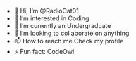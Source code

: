 - 👋 Hi, I’m @RadioCat01
- 👀 I’m interested in Coding
- 🌱 I’m currently an Undergraduate
- 💞️ I’m looking to collaborate on anything
- 📫 How to reach me Check my profile
- ⚡ Fun fact: CodeOwl

<!---
RadioCat01/RadioCat01 is a ✨ special ✨ repository because its `README.md` (this file) appears on your GitHub profile.
You can click the Preview link to take a look at your changes.
--->
